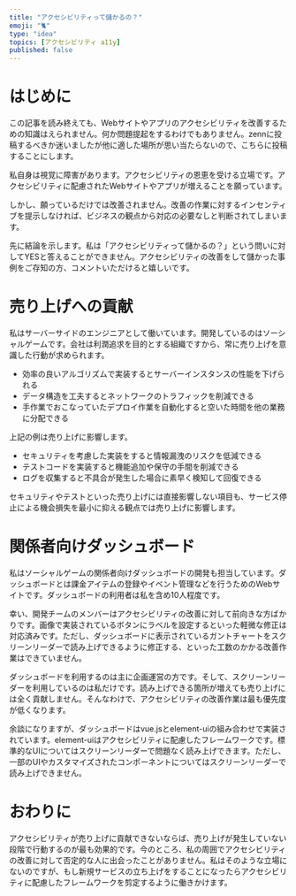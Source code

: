 ```yaml
---
title: "アクセシビリティって儲かるの？"
emoji: "🐈"
type: "idea"
topics: [アクセシビリティ a11y]
published: false
---
```

# はじめに

この記事を読み終えても、Webサイトやアプリのアクセシビリティを改善するための知識はえられません。何か問題提起をするわけでもありません。zennに投稿するべきか迷いましたが他に適した場所が思い当たらないので、こちらに投稿することにします。

私自身は視覚に障害があります。アクセシビリティの恩恵を受ける立場です。アクセシビリティに配慮されたWebサイトやアプリが増えることを願っています。

しかし、願っているだけでは改善されません。改善の作業に対するインセンティブを提示しなければ、ビジネスの観点から対応の必要なしと判断されてしまいます。

先に結論を示します。私は「アクセシビリティって儲かるの？」という問いに対してYESと答えることができません。アクセシビリティの改善をして儲かった事例をご存知の方、コメントいただけると嬉しいです。

# 売り上げへの貢献

私はサーバーサイドのエンジニアとして働いています。開発しているのはソーシャルゲームです。会社は利潤追求を目的とする組織ですから、常に売り上げを意識した行動が求められます。

- 効率の良いアルゴリズムで実装するとサーバーインスタンスの性能を下げられる
- データ構造を工夫するとネットワークのトラフィックを削減できる
- 手作業でおこなっていたデプロイ作業を自動化すると空いた時間を他の業務に分配できる

上記の例は売り上げに影響します。

- セキュリティを考慮した実装をすると情報漏洩のリスクを低減できる
- テストコードを実装すると機能追加や保守の手間を削減できる
- ログを収集すると不具合が発生した場合に素早く検知して回復できる

セキュリティやテストといった売り上げには直接影響しない項目も、サービス停止による機会損失を最小に抑える観点では売り上げに影響します。

# 関係者向けダッシュボード

私はソーシャルゲームの関係者向けダッシュボードの開発も担当しています。ダッシュボードとは課金アイテムの登録やイベント管理などを行うためのWebサイトです。ダッシュボードの利用者は私を含め10人程度です。

幸い、開発チームのメンバーはアクセシビリティの改善に対して前向きな方ばかりです。画像で実装されているボタンにラベルを設定するといった軽微な修正は対応済みです。ただし、ダッシュボードに表示されているガントチャートをスクリーンリーダーで読み上げできるように修正する、といった工数のかかる改善作業はできていません。

ダッシュボードを利用するのは主に企画運営の方です。そして、スクリーンリーダーを利用しているのは私だけです。読み上げできる箇所が増えても売り上げには全く貢献しません。そんなわけで、アクセシビリティの改善作業は最も優先度が低くなります。

余談になりますが、ダッシュボードはvue.jsとelement-uiの組み合わせで実装されています。element-uiはアクセシビリティに配慮したフレームワークです。標準的なUIについてはスクリーンリーダーで問題なく読み上げできます。ただし、一部のUIやカスタマイズされたコンポーネントについてはスクリーンリーダーで読み上げできません。

# おわりに

アクセシビリティが売り上げに貢献できないならば、売り上げが発生していない段階で行動するのが最も効果的です。今のところ、私の周囲でアクセシビリティの改善に対して否定的な人に出会ったことがありません。私はそのような立場にないのですが、もし新規サービスの立ち上げをすることになったらアクセシビリティに配慮したフレームワークを剪定するように働きかけます。
